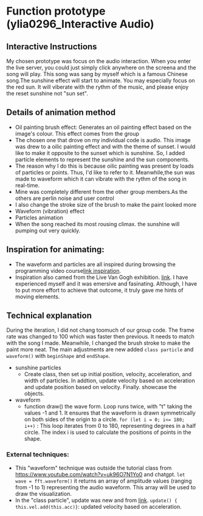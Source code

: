 


# Function prototype (ylia0296_Interactive Audio)
## Interactive Instructions
My chosen prototype was focus on the audio interaction. When you enter the live server, you could just simply click anywhere on the screena and the song will play. This song was sang by myself which is a famous Chinese song.The sunshine effect will start to animate. You may especially focus on the red sun. It will viberate with the rythm of the music, and please enjoy the reset sunshine not "sun set".

## Details of animation method
- Oil painting brush effect: Generates an oil painting effect based on the image's colour. This effect comes from the group
- The chosen one that drove on my individual code is audio. This image was drew to a oilic painting effect and with the theme of sunset. I would like to make it opposite to the sunset which is sunshine. So, I added particle elements to represent the sunshine and the sun components. 
- The reason why I do this is because oilic painting was present by loads of particles or points. Thus, I'd like to refer to it. Meanwhile,the sun was made to waveform which it can vibrate with the rythm of the song in real-time. 
- Mine was completely different from the other group members.As the others are perlin noise and user control
- I also change the stroke size of the brush to make the paint looked more
- Waveform (vibration) effect
- Particles animation
- When the song reached its most rousing climax. the sunshine will pumping out very quickly.




## Inspiration for animating:
- The waveform and particles are all inspired during browsing the programming video course[link inspiration](https://www.youtube.com/watch?v=uk96O7N1Yo0). 
- Inspiration also camed from the Live Van Gogh exhibition. [link](https://vangoghexpo.com/). I have experienced myself and it was emersive and fasinating. Although, I have to put more effort to achieve that outcome, it truly gave me hints of moving elements.


## Technical explanation 

During the iteration, I did not chang toomuch of our group code. The frame rate was changed to 100 which was faster then previous. It needs to match with the song I made. Meanwhile, I changed the brush stroke to make the paint more neat. The main adjustments are new added `class particle` and `waveform()` with `beginShape` and `endShape`. 
- sunshine particles
   - Create class, then set up initial position, velocity, acceleration, and width of particles. In addtion, update velocity based on acceleration and update position based on velocity. Finally. showcase the objects.
- waveform 
   - function draw() the wave form. Loop runs twice, with "t" taking the values -1 and 1. It ensures that the waveform is drawn symmetrically on both sides of the origin to a circle. `for (let i = 0; i<= 180; i++)` : This loop iterates from 0 to 180, representing degrees in a half circle. The index i is used to calculate the positions of points in the shape.


### External techniques:
- This "waveform" technique was outside the tutorial class from https://www.youtube.com/watch?v=uk96O7N1Yo0 and chatgpt. `let wave = fft.waveform()` it returns an array of amplitude values (ranging from -1 to 1) representing the audio waveform. This array will be used to draw the visualization.
- In the "class particle", update was new and from [link](https://www.youtube.com/watch?v=uk96O7N1Yo0). ```update() {
    this.vel.add(this.acc)}```: updated velocity based on acceleration.


